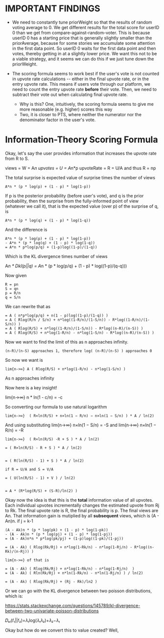 

# IMPORTANT FINDINGS

- We need to constantly tune priorWeight so that the results of random voting average to 0.
	We get different results for the total score for userID 0 than we get from compare-against-random-voter. This is because userID 0 has a starting price that is generally slightly smaller than the priorAverage, because for some stories we accumulate some attention in the first data point. So userID 0 waits for the first data point and then votes, thereby getting in at a slightly lower price. We want this not to be a viable strategy, and it seems we can do this if we just tune down the priorWeight.

- The scoring formula seems to work best if the user's vote is not counted in upvote rate calculations -- either in the final upvote rate, or in the entry upvote rate. This means if users vote through our platform, we need to count the entry upvote rate **before** their vote. Then, we need to subtract their vote out when calculating final upvote rate.
	- Why is this? One, intuitively, the scoring formula seems to give me more reasonable (e.g. higher) scores this way
	- Two, it is closer to PTS, where neither the numerator nor the denominator factor in the user's vote.


# Information-Theory Scoring Formula

Okay, let's say the user provides information that increases the upvote rate from R to S.

views = W = A*n
upvotes = U = A*n*p
upvoteRate = R = U/A and thus 
R = np


The total surprise is expected value of surprise times the number of views

	A*n * (p * log(p) + (1 - p) * log(1-p))

If p is the posterior probability (before user's vote), and q is the prior probability, then the surprise from the fully-informed point of view (whatever we call it), that is the expected value (over p) of the surprise of q, is 

	A*n * (p * log(q) + (1 - p) * log(1-q))

And the difference is 

	A*n * (p * log(p) + (1 - p) * log(1-p))
	- A*n * (p * log(q) + (1 - p) * log(1-q))
	= A*n * p*log(p/q) + (1-p)log((1-p)/(1-q))


Which is the KL divergence times number of views

A*n * Dkl(p||q) 
	= A*n * (p * log(p/q) + (1 - p) * log((1-p)/(q-q)))

Now given 

	R = pn
	S = qn
	p = R/n
	q = S/n

We can rewrite that as

	= A ( n*p*log(p/q) + n(1 - p)log((1-p)/(1-q)) )
	= A ( Rlog(R/n / S/n) + n*log((1-R/n)/(1-S/n)) - R*log((1-R/n)/(1-S/n)) )
	= A ( Rlog(R/S) + n*log((1-R/n)/(1-S/n)) - R*log((n-R)/(n-S)) )
	= A ( Rlog(R/S) + n*log(1-R/n) - n*log(1-S/n) - R*log((n-R)/(n-S)) )

Now we want to find the limit of this as n approaches infinity.

	(n-R)/(n-S) approaches 1, therefore log( (n-R)/(n-S) ) approaches 0

So now we want is

	lim{n->∞} A ( Rlog(R/S) + n*log(1-R/n) - n*log(1-S/n) )

As n approaches infinity

Now here is a key insight!

lim{n->∞} n * ln(1 - c/n) = -c

So converting our formula to use natural logarithm

	lim{n->∞}  ( R×ln(R/S) + n×ln(1 − R/n) − n×ln(1 − S/n) ) * A / ln(2)

And using substituting lim{n->∞} n×ln(1 − S/n) = -S and lim{n->∞} n×ln(1 − R/n) = -R

	lim{n->∞}  ( R×ln(R/S) -R + S ) * A / ln(2)

	= ( R×ln(R/S) - R + S ) * A / ln(2)


	= ( R(ln(R/S) - 1) + S ) * A / ln(2)

	if R = U/A and S = V/A

	= ( U(ln(R/S) - 1) + V ) / ln(2)


	= A * (R*log(R/S) + (S-R)/ln(2) )

Okay now the idea is that this is the **total** information value of all upvotes. Each individual upvotes incrementally changes the estimated upvote from Rj to Rk. The final upvote rate is R, the final probability is p. The final views are An. That information gain is mutiplied by all **subsequent** views, which is (A - An)n. 
	if j = k-1

	(A - Ak)n * (p * log(pk) + (1 - p) * log(1-pk))
	- (A - Ak)n * (p * log(pj) + (1 - p) * log(1-pj))
	= (A - Ak)n*n * p*log(pk/pj) + (1-p)log((1-pk)/(1-pj))

	= (A - Ak) ( Rlog(Rk/Rj) + n*log(1-Rk/n) - n*log(1-Rj/n) - R*log((n-Rk)/(n-Rj)) )

	lim{n->∞} of that is

	= (A - Ak) ( Rlog(Rk/Rj) + n*log(1-Rk/n) - n*log(1-Rj/n)  )
	= (A - Ak) ( Rln(Rk/Rj) + n*ln(1-Rk/n) - n*ln(1-Rj/n) ) / ln(2)

	= (A - Ak) ( Rlog(Rk/Rj) + (Rj - Rk)/ln2 )

Or we can go with the KL divergence between two poisson distributions, which is:

https://stats.stackexchange.com/questions/145789/kl-divergence-between-two-univariate-poisson-distributions
	
𝐷ₖₗ(𝑓₁||𝑓₂)=𝜆₁log(𝜆₁𝜆₂)+𝜆₂−𝜆₁


Okay but how do we convert this to value created? Well, 

